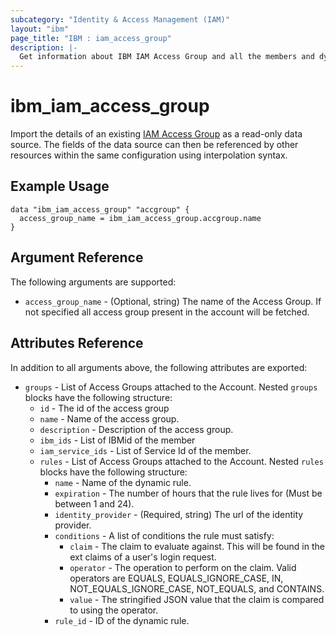 ```yaml
---
subcategory: "Identity & Access Management (IAM)"
layout: "ibm"
page_title: "IBM : iam_access_group"
description: |-
  Get information about IBM IAM Access Group and all the members and dynamic rules associated with the group.
---
```


# ibm\_iam_access_group

Import the details of an existing [IAM Access Group](https://cloud.ibm.com/iam/groups) as a read-only data source. The fields of the data source can then be referenced by other resources within the same configuration using interpolation syntax.


## Example Usage

```hcl
data "ibm_iam_access_group" "accgroup" {
  access_group_name = ibm_iam_access_group.accgroup.name
}
```

## Argument Reference

The following arguments are supported:

* `access_group_name` - (Optional, string) The name of the Access Group. If not specified all access group present in the account will be fetched.

## Attributes Reference

In addition to all arguments above, the following attributes are exported:

* `groups` - List of Access Groups attached to the Account.
Nested `groups` blocks have the following structure:
  * `id` - The id of the access group
  * `name` - Name of the access group.
  * `description` - Description of the access group.
  * `ibm_ids` - List of IBMid of the member
  * `iam_service_ids` - List of Service Id of the member.
  * `rules` - List of Access Groups attached to the Account.
  Nested `rules` blocks have the following structure:
    * `name` -  Name of the dynamic rule.
    * `expiration` -  The number of hours that the rule lives for (Must be between 1 and 24).
    * `identity_provider` - (Required, string) The url of the identity provider.  
    * `conditions` -  A list of conditions the rule must satisfy:
      * `claim` - The claim to evaluate against. This will be found in the ext claims of a user's login request. 
      * `operator` -  The operation to perform on the claim. Valid operators are EQUALS, EQUALS_IGNORE_CASE, IN, NOT_EQUALS_IGNORE_CASE, NOT_EQUALS, and CONTAINS.
      * `value` - The stringified JSON value that the claim is compared to using the operator.
    * `rule_id` -  ID of the dynamic rule.


    